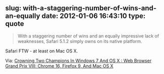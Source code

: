slug: with-a-staggering-number-of-wins-and-an-equally
date: 2012-01-06 16:43:10
type: quote
---

> With a staggering number of wins and an equally impressive lack of weaknesses, Safari 5.1.2 simply owns on its native platform.

Safari FTW - at least on Mac OS X.

 Via: [Crowning Two Champions In Windows 7 And OS X : Web Browser Grand Prix VIII: Chrome 16, Firefox 9, And Mac OS X](http://www.tomshardware.com/reviews/macbook-air-chrome-16-firefox-9-benchmark,3108-18.html)
